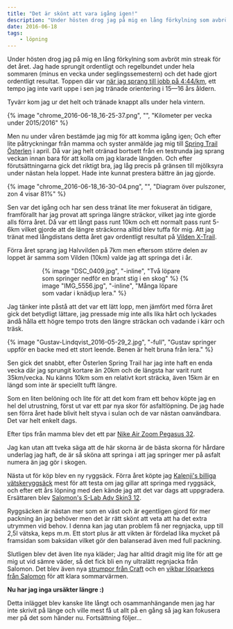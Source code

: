```yaml
---
title: "Det är skönt att vara igång igen!"
description: "Under hösten drog jag på mig en lång förkylning som avbröt min streak för det året. Jag hade sprungit ordentligt och regelbundet under hela…"
date: 2016-06-18
tags:
    - löpning
---
```


Under hösten drog jag på mig en lång förkylning som avbröt min streak för det året. Jag hade sprungit ordentligt och regelbundet under hela sommaren (minus en vecka under seglingssemestern) och det hade gjort ordentligt resultat. Toppen där var [när jag sprang till jobb på 4:44/km](https://www.strava.com/activities/368584757), ett tempo jag inte varit uppe i sen jag tränade orientering i 15—16 års åldern.

Tyvärr kom jag ur det helt och tränade knappt alls under hela vintern.

{% image "chrome_2016-06-18_16-25-37.png", "", "Kilometer per vecka under 2015/2016" %}

Men nu under våren bestämde jag mig för att komma igång igen; Och efter lite påtryckningar från mamma och syster anmälde jag mig till [Spring Trail Österlen](https://www.facebook.com/osterlen.spring.trail/) i april. Då var jag helt otränad bortsett från en testrunda jag sprang veckan innan bara för att kolla om jag klarade längden. Och efter förutsättningarna gick det riktigt bra, jag låg precis på gränsen till mjölksyra under nästan hela loppet. Hade inte kunnat prestera bättre än jag gjorde.

{% image "chrome_2016-06-18_16-30-04.png", "", "Diagram över pulszoner, zon 4 visar 81%" %}

Sen var det igång och har sen dess tränat lite mer fokuserat än tidigare, framförallt har jag provat att springa längre sträckor, vilket jag inte gjorde alls förra året. Då var ett långt pass runt 10km och ett normalt pass runt 5-6km vilket gjorde att de längre sträckorna alltid blev tuffa för mig. Att jag tränat med långdistans detta året gav ordentligt resultat på [Vilden X-Trail](https://www.facebook.com/vildenxtrailse).

Förra året sprang jag Halvvilden på 7km men eftersom större delen av loppet är samma som Vilden (10km) valde jag att springa det i år.

<figure class="gallery -wide">
	<figure class="gallery-row">
		{% image "DSC_0409.jpg", "-inline", "Två löpare som springer nedför en brant stig i en skog" %}
		{% image "IMG_5556.jpg", "-inline", "Många löpare som vadar i knädjup lera." %}
	</figure>
</figure>

Jag tänker inte påstå att det var ett lätt lopp, men jämfört med förra året gick det betydligt lättare, jag pressade mig inte alls lika hårt och lyckades ändå hålla ett högre tempo trots den längre sträckan och vadande i kärr och träsk.

{% image "Gustav-Lindqvist_2016-05-29_2.jpg", "-full", "Gustav springer uppför en backe med ett stort leende. Benen är helt bruna från lera." %}

Sen gick det snabbt, efter Österlen Spring Trail har jag inte haft en enda vecka där jag sprungit kortare än 20km och de längsta har varit runt 35km/vecka. Nu känns 10km som en relativt kort sträcka, även 15km är en längd som inte är speciellt tufft längre.

Som en liten belöning och lite för att det kom fram ett behov köpte jag en hel del utrustning, först ut var ett par nya skor för asfaltlöpning. De jag hade sen förra året hade blivit helt styva i sulan och de var nästan oanvändbara. Det var helt enkelt dags.

Efter tips från mamma blev det ett par [Nike Air Zoom Pegasus 32](http://www.prisjakt.nu/produkt.php?p=3137913).

Jag kan utan att tveka säga att de här skorna är de bästa skorna för hårdare underlag jag haft, de är så sköna att springa i att jag springer mer på asfalt numera än jag gör i skogen.

Nästa ut för köp blev en ny ryggsäck. Förra året köpte jag [Kalenji's billiga vätskeryggsäck](http://www.prisjakt.nu/produkt.php?p=3120546) mest för att testa om jag gillar att springa med ryggsäck, och efter ett års löpning med den kände jag att det var dags att uppgradera. Ersättaren blev [Salomon's S-Lab Adv Skin3 12](http://www.prisjakt.nu/produkt.php?p=3055012).

Ryggsäcken är nästan mer som en väst och är egentligen gjord för mer packning än jag behöver men det är rätt skönt att veta att ha det extra utrymmen vid behov. I denna kan jag utan problem få ner regnjacka, upp till 2,5l vätska, keps m.m. Ett stort plus är att vikten är fördelad lika mycket på framsidan som baksidan vilket gör den balanserad även med full packning.

Slutligen blev det även lite nya kläder; Jag har alltid dragit mig lite för att ge mig ut vid sämre väder, så det fick bli en ny ultralätt regnjacka från Salomon. Det blev även nya [strumpor från Craft](http://www.craftsportswear.com/craft-e-commerce/women-1/accessories/1903429-2999-7f26ebcb/) och en [vikbar löparkeps från Salomon](http://www.salomon.com/se/product/xr-visor-ii.html) för att klara sommarvärmen.

**Nu har jag inga ursäkter längre :)**

Detta inlägget blev kanske lite långt och osammanhängande men jag har inte skrivit på länge och ville mest få ut allt på en gång så jag kan fokusera mer på det som händer nu. Fortsättning följer...
